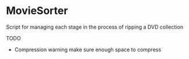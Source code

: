 # MovieSorter
 Script for managing each stage in the process of ripping a DVD collection

TODO
* Compression warning make sure enough space to compress